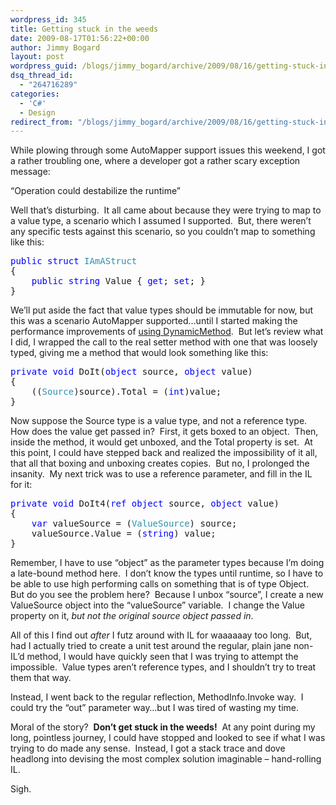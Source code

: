 ```yaml
---
wordpress_id: 345
title: Getting stuck in the weeds
date: 2009-08-17T01:56:22+00:00
author: Jimmy Bogard
layout: post
wordpress_guid: /blogs/jimmy_bogard/archive/2009/08/16/getting-stuck-in-the-weeds.aspx
dsq_thread_id:
  - "264716289"
categories:
  - 'C#'
  - Design
redirect_from: "/blogs/jimmy_bogard/archive/2009/08/16/getting-stuck-in-the-weeds.aspx/"
---
```

While plowing through some AutoMapper support issues this weekend, I got a rather troubling one, where a developer got a rather scary exception message:

“Operation could destabilize the runtime”

Well that’s disturbing.&#160; It all came about because they were trying to map to a value type, a scenario which I assumed I supported.&#160; But, there weren’t any specific tests against this scenario, so you couldn’t map to something like this:

<pre><span style="color: blue">public struct </span><span style="color: #2b91af">IAmAStruct
</span>{
    <span style="color: blue">public string </span>Value { <span style="color: blue">get</span>; <span style="color: blue">set</span>; }
}</pre>

[](http://11011.net/software/vspaste)

We’ll put aside the fact that value types should be immutable for now, but this was a scenario AutoMapper supported…until I started making the performance improvements of [using DynamicMethod](https://lostechies.com/blogs/jimmy_bogard/archive/2009/08/05/late-bound-invocations-with-dynamicmethod.aspx).&#160; But let’s review what I did, I wrapped the call to the real setter method with one that was loosely typed, giving me a method that would look something like this:

<pre><span style="color: blue">private void </span>DoIt(<span style="color: blue">object </span>source, <span style="color: blue">object </span>value)
{
    ((<span style="color: #2b91af">Source</span>)source).Total = (<span style="color: blue">int</span>)value;
}</pre>

[](http://11011.net/software/vspaste)

Now suppose the Source type is a value type, and not a reference type.&#160; How does the value get passed in?&#160; First, it gets boxed to an object.&#160; Then, inside the method, it would get unboxed, and the Total property is set.&#160; At this point, I could have stepped back and realized the impossibility of it all, that all that boxing and unboxing creates copies.&#160; But no, I prolonged the insanity.&#160; My next trick was to use a reference parameter, and fill in the IL for it:

<pre><span style="color: blue">private void </span>DoIt4(<span style="color: blue">ref object </span>source, <span style="color: blue">object </span>value)
{
    <span style="color: blue">var </span>valueSource = (<span style="color: #2b91af">ValueSource</span>) source;
    valueSource.Value = (<span style="color: blue">string</span>) value;
}</pre>

[](http://11011.net/software/vspaste)

Remember, I have to use “object” as the parameter types because I’m doing a late-bound method here.&#160; I don’t know the types until runtime, so I have to be able to use high performing calls on something that is of type Object.&#160; But do you see the problem here?&#160; Because I unbox “source”, I create a new ValueSource object into the “valueSource” variable.&#160; I change the Value property on it, _but not the original source object passed in_.

All of this I find out _after_ I futz around with IL for waaaaaay too long.&#160; But, had I actually tried to create a unit test around the regular, plain jane non-IL’d method, I would have quickly seen that I was trying to attempt the impossible.&#160; Value types aren’t reference types, and I shouldn’t try to treat them that way.

Instead, I went back to the regular reflection, MethodInfo.Invoke way.&#160; I could try the “out” parameter way…but I was tired of wasting my time.

Moral of the story?&#160; **Don’t get stuck in the weeds!**&#160; At any point during my long, pointless journey, I could have stopped and looked to see if what I was trying to do made any sense.&#160; Instead, I got a stack trace and dove headlong into devising the most complex solution imaginable – hand-rolling IL.

Sigh.